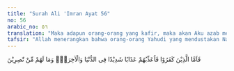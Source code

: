 ```yaml
---
title: "Surah Ali 'Imran Ayat 56"
no: 56
arabic_no: ٥٦
translation: "Maka adapun orang-orang yang kafir, maka akan Aku azab mereka dengan azab yang sangat keras di dunia dan di akhirat, sedang mereka tidak memperoleh penolong."
tafsir: "Allah menerangkan bahwa orang-orang Yahudi yang mendustakan Nabi Muhammad akan disiksa dengan siksaan yang pedih baik di dunia maupun di akhirat.\n\nSiksaan dunia yang akan menimpa mereka ialah, mereka akan dibunuh dan ditawan serta dikuasai oleh bangsa-bangsa lain. Sedang siksaan akhirat ialah siksaan Allah di hari pembalasan yang sangat pedih. Pada waktu itu mereka tidak akan mendapatkan pertolongan dari siapa pun."
---
```

فَاَمَّا الَّذِيْنَ كَفَرُوْا فَاُعَذِّبُهُمْ عَذَابًا شَدِيْدًا فِى الدُّنْيَا وَالْاٰخِرَةِۖ وَمَا لَهُمْ مِّنْ نّٰصِرِيْنَ 